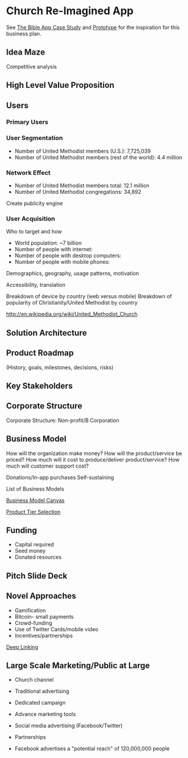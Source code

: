 # Church Re-Imagined App

See [The Bible App Case Study](the_bible_app_case_study.md) and [Prototype](prototype.md) for the inspiration for this business plan.

## Idea Maze
Competitive analysis

## High Level Value Proposition

## Users

### Primary Users

### User Segmentation
* Number of United Methodist members (U.S.): 7,725,039
* Number of United Methodist members (rest of the world): 4.4 million

### Network Effect
* Number of United Methodist members total: 12.1 million
* Number of United Methodist congregations: 34,892

Create publicity engine

### User Acquisition
Who to target and how
* World population: ~7 billion
* Number of people with internet: 
* Number of people with desktop computers:
* Number of people with mobile phones:

Demographics, geography, usage patterns, motivation

Accessibility, translation

Breakdown of device by country (web versus mobile)
Breakdown of popularity of Christianity/United Methodist by country

http://en.wikipedia.org/wiki/United_Methodist_Church

## Solution Architecture

## Product Roadmap
(History, goals, milestones, decisions, risks)

## Key Stakeholders

## Corporate Structure

Corporate Structure: Non-profit/B Corporation

## Business Model
How will the organization make money?
How will the product/service be priced?
How much will it cost to produce/deliver product/service?
How much will customer support cost?

Donations/In-app purchases
Self-sustaining

List of Business Models

[Business Model Canvas](http://www.businessmodelgeneration.com/downloads/business_model_canvas_poster.pdf)

[Product Tier Selection](https://camo.githubusercontent.com/a4b7ee4a662786d0af4c1eacb9b8b7bdd9eb6e6d/687474703a2f2f692e696d6775722e636f6d2f7139594e4939542e706e67)

## Funding
* Capital required
* Seed money
* Donated resources

## Pitch Slide Deck

## Novel Approaches
* Gamification
* Bitcoin- small payments
* Crowd-funding
* Use of Twitter Cards/mobile video
* Incentives/partnerships

[Deep Linking](http://en.wikipedia.org/wiki/Mobile_deep_linking)

## Large Scale Marketing/Public at Large

* Church channel
* Traditional advertising
* Dedicated campaign
* Advance marketing tools
* Social media advertising (Facebook/Twitter)
* Partnerships

* Facebook advertises a "potential reach" of 120,000,000 people

